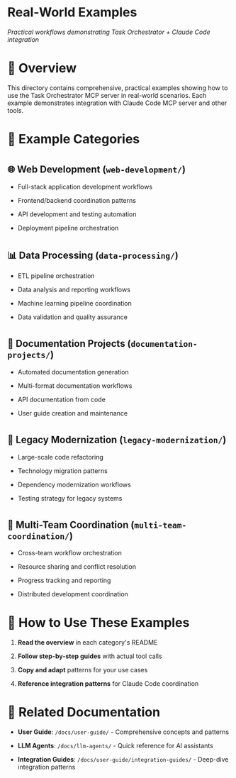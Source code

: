 

# Real-World Examples

*Practical workflows demonstrating Task Orchestrator + Claude Code integration*

#

# 🌟 Overview

This directory contains comprehensive, practical examples showing how to use the Task Orchestrator MCP server in real-world scenarios. Each example demonstrates integration with Claude Code MCP server and other tools.

#

# 📂 Example Categories

#

## 🌐 Web Development (`web-development/`)

- Full-stack application development workflows

- Frontend/backend coordination patterns

- API development and testing automation

- Deployment pipeline orchestration

#

## 📊 Data Processing (`data-processing/`)

- ETL pipeline orchestration

- Data analysis and reporting workflows

- Machine learning pipeline coordination

- Data validation and quality assurance

#

## 📝 Documentation Projects (`documentation-projects/`)

- Automated documentation generation

- Multi-format documentation workflows

- API documentation from code

- User guide creation and maintenance

#

## 🔧 Legacy Modernization (`legacy-modernization/`)

- Large-scale code refactoring

- Technology migration patterns

- Dependency modernization workflows

- Testing strategy for legacy systems

#

## 👥 Multi-Team Coordination (`multi-team-coordination/`)

- Cross-team workflow orchestration

- Resource sharing and conflict resolution

- Progress tracking and reporting

- Distributed development coordination

#
# 🎯 How to Use These Examples

1. **Read the overview** in each category's README

2. **Follow step-by-step guides** with actual tool calls

3. **Copy and adapt** patterns for your use cases

4. **Reference integration patterns** for Claude Code coordination

#

# 🔗 Related Documentation

- **User Guide**: `/docs/user-guide/` - Comprehensive concepts and patterns

- **LLM Agents**: `/docs/llm-agents/` - Quick reference for AI assistants

- **Integration Guides**: `/docs/user-guide/integration-guides/` - Deep-dive integration patterns
